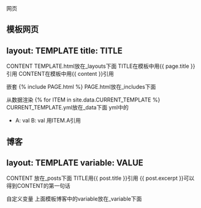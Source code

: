 网页

模板网页
---
layout: TEMPLATE
title: TITLE
---
CONTENT
TEMPLATE.html放在_layouts下面
TITLE在模板中用{{ page.title }}引用
CONTENT在模板中用{{ content }}引用

嵌套
{% include PAGE.html %} 
PAGE.html放在_includes下面

从数据渲染
{% for ITEM in site.data.CURRENT_TEMPLATE %}
CURRENT_TEMPLATE.yml放在_data下面
yml中的
- A: val
  B: val
用ITEM.A引用

博客
---
layout: TEMPLATE
variable: VALUE
---
CONTENT
放在_posts下面
TITLE用{{ post.title }}引用
{{ post.excerpt }}可以得到CONTENT的第一句话

自定义变量
上面模板博客中的variable放在_variable下面
